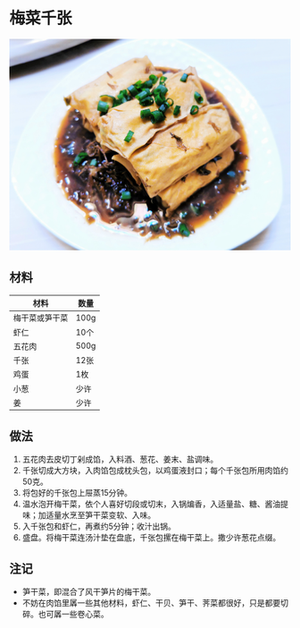 # 梅菜千张

![](https://github.com/NiborPolaris/Recipes/blob/master/Images/梅菜千张.jpg)

## 材料

| 材料   | 数量 |
| ------ | ---- |
| 梅干菜或笋干菜 | 100g |
| 虾仁   | 10个 |
| 五花肉 | 500g |
| 千张   | 12张 |
| 鸡蛋   | 1枚  |
| 小葱   | 少许 |
| 姜     | 少许 |

## 做法

1. 五花肉去皮切丁剁成馅，入料酒、葱花、姜末、盐调味。
2. 千张切成大方块，入肉馅包成枕头包，以鸡蛋液封口；每个千张包所用肉馅约50克。
3. 将包好的千张包上屉蒸15分钟。
4. 温水泡开梅干菜，依个人喜好切段或切末，入锅煸香，入适量盐、糖、酱油提味；加适量水烹至笋干菜变软、入味。
5. 入千张包和虾仁，再煮约5分钟；收汁出锅。
6. 盛盘。将梅干菜连汤汁垫在盘底，千张包摞在梅干菜上。撒少许葱花点缀。

## 注记

- 笋干菜，即混合了风干笋片的梅干菜。
- 不妨在肉馅里羼一些其他材料，虾仁、干贝、笋干、荠菜都很好，只是都要切碎。也可羼一些卷心菜。